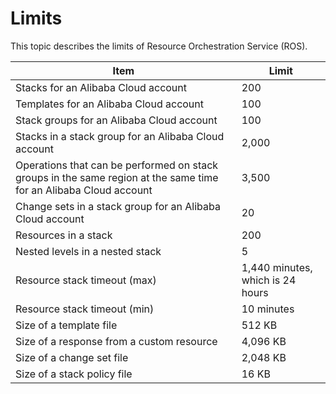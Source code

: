 # Limits

This topic describes the limits of Resource Orchestration Service \(ROS\).

|Item|Limit|
|----|-----|
|Stacks for an Alibaba Cloud account|200|
|Templates for an Alibaba Cloud account|100|
|Stack groups for an Alibaba Cloud account|100|
|Stacks in a stack group for an Alibaba Cloud account|2,000|
|Operations that can be performed on stack groups in the same region at the same time for an Alibaba Cloud account|3,500|
|Change sets in a stack group for an Alibaba Cloud account|20|
|Resources in a stack|200|
|Nested levels in a nested stack|5|
|Resource stack timeout \(max\)|1,440 minutes, which is 24 hours|
|Resource stack timeout \(min\)|10 minutes|
|Size of a template file|512 KB|
|Size of a response from a custom resource|4,096 KB|
|Size of a change set file|2,048 KB|
|Size of a stack policy file|16 KB|

